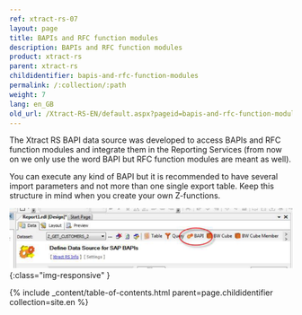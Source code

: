 ```yaml
---
ref: xtract-rs-07
layout: page
title: BAPIs and RFC function modules
description: BAPIs and RFC function modules
product: xtract-rs
parent: xtract-rs
childidentifier: bapis-and-rfc-function-modules
permalink: /:collection/:path
weight: 7
lang: en_GB
old_url: /Xtract-RS-EN/default.aspx?pageid=bapis-and-rfc-function-modules
---
```


The Xtract RS BAPI data source was developed to access BAPIs and RFC function modules and integrate them in the Reporting Services (from now on we only use the word BAPI but RFC function modules are meant as well).

You can execute any kind of BAPI but it is recommended to have several import parameters and not more than one single export table. Keep this structure in mind when you create your own Z-functions.

![BAPI-RFC](/img/content/BAPI-RFC.png){:class="img-responsive" }

{% include _content/table-of-contents.html parent=page.childidentifier collection=site.en %}